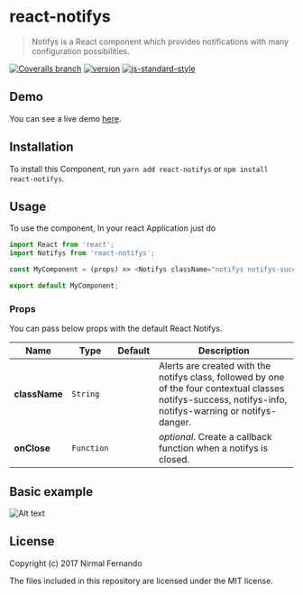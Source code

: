 # react-notifys
> Notifys is a React component which provides notifications with many configuration possibilities.

[![Coveralls branch](https://img.shields.io/coveralls/schiehll/react-alert/master.svg?style=flat-square)](https://coveralls.io/github/schiehll/react-alert?branch=master)
[![version](https://img.shields.io/npm/v/react-alert.svg?style=flat-square)](http://npm.im/react-alert)
[![js-standard-style](https://img.shields.io/badge/code%20style-standard-brightgreen.svg?style=flat-square)](https://github.com/feross/standard)


## Demo

You can see a live demo [here](https://mighty-brook-48505.herokuapp.com).


## Installation


To install this Component, run `yarn add react-notifys` or `npm install react-notifys`.


## Usage

To use the component, In your react Application just do

```javascript
import React from 'react';
import Notifys from 'react-notifys';

const MyComponent = (props) => <Notifys className="notifys notifys-success fade"><strong>Success!</strong> Indicates a successful or positive action.</Notifys>;

export default MyComponent;

```


### Props
You can pass below props with the default React Notifys.

|Name|Type|Default|Description|
|----|----|-------|-----------|
| **className** | <code>String</code> |  | Alerts are created with the notifys class, followed by one of the four contextual classes notifys-success, notifys-info, notifys-warning or notifys-danger. |
| **onClose** | <code>Function</code> |  | *optional*. Create a callback function when a notifys is closed. |


## Basic example
![Alt text](https://i.imgur.com/wwaBpyQ.png "Optional title")


## License
Copyright (c) 2017 Nirmal Fernando

The files included in this repository are licensed under the MIT license.
